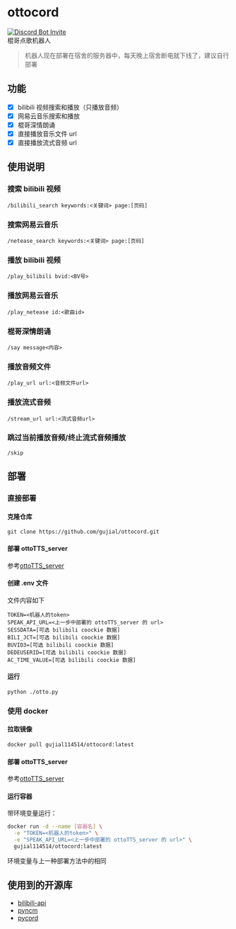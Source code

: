 # ottocord
[![Discord Bot Invite](https://img.shields.io/badge/Invite_My_Bot_to_Your_Server-5865F2?style=for-the-badge&logo=discord&logoColor=white)](https://discord.com/oauth2/authorize?client_id=1358306377159675940&permissions=2150648320&integration_type=0&scope=bot+applications.commands)
</br>棍哥点歌机器人
> 机器人现在部署在宿舍的服务器中，每天晚上宿舍断电就下线了，建议自行部署
## 功能
- [x] bilibili 视频搜索和播放（只播放音频）
- [x] 网易云音乐搜索和播放
- [x] 棍哥深情朗诵
- [x] 直接播放音乐文件 url
- [x] 直接播放流式音频 url

## 使用说明

### 搜索 bilibili 视频
```shell
/bilibili_search keywords:<关键词> page:[页码]
```

### 搜索网易云音乐
```shell
/netease_search keywords:<关键词> page:[页码]
```

### 播放 bilibili 视频
```shell
/play_bilibili bvid:<BV号>
```

### 播放网易云音乐
```shell
/play_netease id:<歌曲id>
```

### 棍哥深情朗诵
```shell
/say message<内容>
```

### 播放音频文件
```shell
/play_url url:<音频文件url>
```

### 播放流式音频
```shell
/stream_url url:<流式音频url>
```

### 跳过当前播放音频/终止流式音频播放
```shell
/skip
```

## 部署

### 直接部署

#### 克隆仓库
```shell
git clone https://github.com/gujial/ottocord.git
```

#### 部署 ottoTTS_server
参考[ottoTTS_server](https://github.com/gujial/ottoTTS_server?tab=readme-ov-file#%E9%83%A8%E7%BD%B2)

#### 创建 .env 文件
文件内容如下
```.dotenv
TOKEN=<机器人的token>
SPEAK_API_URL=<上一步中部署的 ottoTTS_server 的 url>
SESSDATA=[可选 bilibili coockie 数据]
BILI_JCT=[可选 bilibili coockie 数据]
BUVID3=[可选 bilibili coockie 数据]
DEDEUSERID=[可选 bilibili coockie 数据]
AC_TIME_VALUE=[可选 bilibili coockie 数据]
```

#### 运行
```shell
python ./otto.py
```

### 使用 docker

#### 拉取镜像
```bash
docker pull gujial114514/ottocord:latest
```

#### 部署 ottoTTS_server
参考[ottoTTS_server](https://github.com/gujial/ottoTTS_server)

#### 运行容器
带环境变量运行：
```bash
docker run -d --name [容器名] \
  -e "TOKEN=<机器人的token>" \
  -e "SPEAK_API_URL=<上一步中部署的 ottoTTS_server 的 url>" \
  gujial114514/ottocord:latest
```
环境变量与上一种部署方法中的相同

## 使用到的开源库
- [bilibili-api](https://github.com/nemo2011/bilibili-api)
- [pyncm](https://github.com/mos9527/pyncm)
- [pycord](https://github.com/Pycord-Development/pycord/)